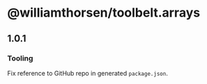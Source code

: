 # @williamthorsen/toolbelt.arrays

## 1.0.1

### Tooling

Fix reference to GitHub repo in generated `package.json`.
